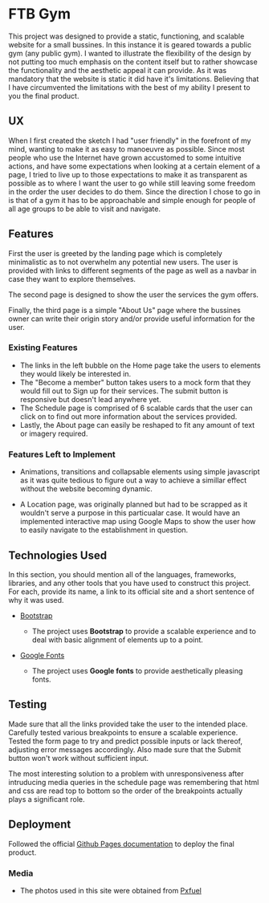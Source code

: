 # FTB Gym

This project was designed to provide a static, functioning, and scalable website for a small bussines. In this instance it is geared towards a public gym (any public gym). I wanted to illustrate the flexibility of the design by not putting too much emphasis on the content itself but to rather showcase the functionality and the aesthetic appeal it can provide. As it was mandatory that the website is static it did have it's limitations. Believing that I have circumvented the limitations with the best of my ability I present to you the final product.


## UX

When I first created the sketch I had "user friendly" in the forefront of my mind, wanting to make it as easy to manoeuvre as possible. Since most people who use the Internet have grown accustomed to some intuitive actions, and have some expectations when looking at a certain element of a page, I tried to live up to those expectations to make it as transparent as possible as to where I want the user to go while still leaving some freedom in the order the user decides to do them. Since the direction I chose to go in is that of a gym it has to be approachable and simple enough for people of all age groups to be able to visit and navigate.


## Features

First the user is greeted by the landing page which is completely minimalistic as to not overwhelm any potential new users. The user is provided with links to different segments of the page as well as a navbar in case they want to explore themselves.

The second page is designed to show the user the services the gym offers.

Finally, the third page is a simple "About Us" page where the bussines owner can write their origin story and/or provide useful information for the user.


### Existing Features

- The links in the left bubble on the Home page take the users to elements they would likely be interested in.
- The "Become a member" button takes users to a mock form that they would fill out to Sign up for their services. The submit button is responsive but doesn't lead anywhere yet.
- The Schedule page is comprised of 6 scalable cards that the user can click on to find out more information about the services provided.
- Lastly, the About page can easily be reshaped to fit any amount of text or imagery required.


### Features Left to Implement

- Animations, transitions and collapsable elements using simple javascript as it was quite tedious to figure out a way to achieve a simillar effect without the website becoming dynamic.

- A Location page, was originally planned but had to be scrapped as it wouldn't serve a purpose in this particualar case. It would have an implemented interactive map using Google Maps to show the user how to easily navigate to the establishment in question.

## Technologies Used

In this section, you should mention all of the languages, frameworks, libraries, and any other tools that you have used to construct this project. For each, provide its name, a link to its official site and a short sentence of why it was used.

- [Bootstrap](https://getbootstrap.com/)
    - The project uses **Bootstrap** to provide a scalable experience and to deal with basic alignment of elements up to a point.

- [Google Fonts](https://fonts.google.com/)
    - The project uses **Google fonts** to provide aesthetically pleasing fonts.


## Testing

Made sure that all the links provided take the user to the intended place.
Carefully tested various breakpoints to ensure a scalable experience.
Tested the form page to try and predict possible inputs or lack thereof, adjusting error messages accordingly.
Also made sure that the Submit button won't work without sufficient input.

The most interesting solution to a problem with unresponsiveness after intruducing media queries in the schedule page was remembering that html and css are read top to bottom so the order of the breakpoints actually plays a significant role.

## Deployment

Followed the official [Github Pages documentation](https://help.github.com/en/github/working-with-github-pages) to deploy the final product.

### Media
- The photos used in this site were obtained from [Pxfuel](https://www.pxfuel.com/)
